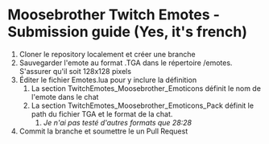 # Moosebrother Twitch Emotes - Submission guide (Yes, it's french)


1. Cloner le repository localement et créer une branche
1. Sauvegarder l'emote au format .TGA dans le répertoire /emotes. S'assurer qu'il soit 128x128 pixels
1. Éditer le fichier Emotes.lua pour y inclure la définition
    1. La section TwitchEmotes_Moosebrother_Emoticons définit le nom de l'emote dans le chat
    1. La section TwitchEmotes_Moosebrother_Emoticons_Pack définit le path du fichier TGA et le format de la chat.
        1. _Je n'ai pas testé d'autres formats que 28:28_
1. Commit la branche et soumettre le un Pull Request
